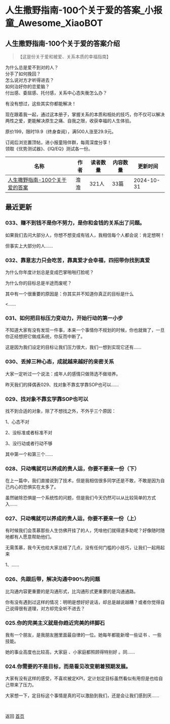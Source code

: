 # 人生撒野指南-100个关于爱的答案_小报童_Awesome_XiaoBOT

## 人生撒野指南-100个关于爱的答案介绍
> 【这是份关于爱和被爱、关系本质的幸福指南】    
    
为什么总是爱不到对的人？    
分手了如何挽回？    
怎么说对方才听得进去？    
如何治好你的恋爱脑？    
付出感、委屈感、托付感，关系中心态失衡怎么办？    
    
有没有想过，这些其实你都能解决！    
    
现在跟着我一起，通过这本册子，掌握关系的本质和相处的技巧，你不仅可以解决两性之爱，更能解决原生之痛、自我之限，收获幸福的人生体验。    
    
原价199，限时19.9（终身查阅），满500人涨至29.9元。    
    
订阅后浏览置顶帖，进小报童陪伴群，每周深度分享！    
领取《优势测试器》、《IQ/EQ》测试各一份。  
  


|名称|作者|读者数量|内容数量|更新时间|
|---|---|---|---|---|
|[人生撒野指南-100个关于爱的答案](https://xiaobot.net/p/answer100?refer=0b133df9-27dc-423b-8101-639049001c13)|澹澹|321人|33篇|2024-10-31|

## 最近更新
### 033、赚不到钱不是你不努力，是你和金钱的关系出了问题。

如果我们去问大部分人，你想不想变成有钱人，我相信每个人都会说：肯定想啊！  

但事实上大部分的人......

### 032、靠意志力只会吃苦，靠真爱才会幸福，四招带你找到真爱

为什么你年度计划总是变成巴掌啪啪打脸呢？

为什么你的目标总是半途而废呢？

其中有一个很重要的原因是：你其实并不知道你真正的目标是什么

<......

### 031、如何把目标压力变动力，开始行动的第一小步

不知道大家有没有发现一件事，本来一个事情你不规划的时候，你也就做了，一旦你正经想把它做成系统，你反而中断了。

这是因为我们设定的目标让我们压力很大，我们一想到实现它还有......

### 030、丢掉三种心态，成就越来越好的亲密关系

大家一定听过一个说法：成年人的感情只做筛选不做培养。

     

昨天我们的择偶表029、找对象不靠玄学靠SOP也可以......

### 029、找对象不靠玄学靠SOP也可以

找不到合适的对象，除了不想找之外，不外乎三个原因：

1、心态不对

2、没标准或者标准不对

3、没行动或者行动不够

其中第一个和第三个......

### 028、只动嘴就可以养成的贵人运，你要不要来一份（下）

在上一篇中，我们直接说到了技术，但是我相信很多同学还是不敢，不敢是因为自己内心的恐惧实在太多了。

虽然破除恐惧是一个系统性的问题，但是我们今天仍然可以从比较简单的方式入......

### 027、只动嘴就可以养成的贵人运，你要不要来一份（上）

有时候我们会羡慕那些人生仿佛开挂了的人，凭啥他们就得道多助呢？好像随时随地都有人愿意帮助他们。

无需羡慕，我今天也给大家总结了几点，没有任何门槛的小技巧，让我们一起用起来

1、......

### 026、先跟后带，解决沟通中90%的问题

比沟通内容更重要的是沟通形式，比沟通形式更重要的是沟通通路。

你有没有遇到过这样的情况：明明是想好好说话，却总是越说越糟？或者你觉得自己说得很有道理，对方却完全听不进去？

### 025.你的完美主义就是你趋近完美的绊脚石

我有一个朋友，是我朋友圈里面最自律的一位。她每年都能新增一些证书 、一些技能。

她的事业高度也比较高，大家庭 、小家庭都照顾得特别好 。同......

### 024.你需要的不是目标，而是看见改变朝着预期发展。

大家有没有这样的感受，不喜欢被定KPI，定计划定目标虽然看似有用但是也给自己带来了压力。



大家想一下，定目标这个事情是真的可以激励到我们，还是会让我们感到厌......


<a href="https://github.com/Reno9527/awesome-xiaobot" style="color: white; text-decoration: none;">awesome-xiaobot</a>

返回 [首页](../README.md)
